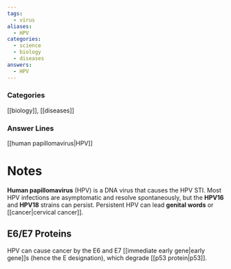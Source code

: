 ```yaml
---
tags:
  - virus
aliases:
  - HPV
categories:
  - science
  - biology
  - diseases
answers:
  - HPV
---
```

### Categories
[[biology]], [[diseases]]
### Answer Lines
[[human papillomavirus|HPV]]
# Notes
**Human papillomavirus** (HPV) is a DNA virus that causes the HPV STI. Most HPV infections are asymptomatic and resolve spontaneously, but the **HPV16** and **HPV18** strains can persist. Persistent HPV can lead **genital words** or [[cancer|cervical cancer]]. 
## E6/E7 Proteins
HPV can cause cancer by the E6 and E7 [[immediate early gene|early gene]]s (hence the E designation), which degrade [[p53 protein|p53]].